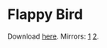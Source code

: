 Flappy Bird
========

Download <a href="https://copy.com/ViLgHdgBtflJ/FlappyBird.exe?download=1">here</a>.
Mirrors: <a href="https://dl.dropboxusercontent.com/s/ekhvbvdivqeuxd9/FlappyBird.exe?dl=1">1</a> <a href="http://download1785.mediafire.com/zvc7b0r2m2cg/gvgis9qguft7od2/FlappyBird.exe">2</a>.
